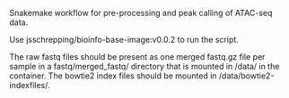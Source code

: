Snakemake workflow for pre-processing and peak calling of ATAC-seq data.

Use jsschrepping/bioinfo-base-image:v0.0.2 to run the script.

The raw fastq files should be present as one merged fastq.gz file per sample in a fastq/merged_fastq/ directory that is mounted in /data/ in the container.
The bowtie2 index files should be mounted in /data/bowtie2-indexfiles/.